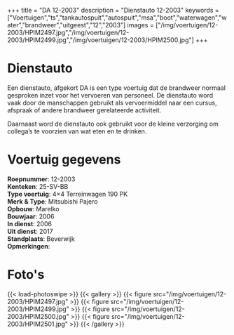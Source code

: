 +++
title = "DA 12-2003"
description = "Dienstauto 12-2003"
keywords = ["Voertuigen","ts","tankautospuit","autospuit","msa","boot","waterwagen","water","brandweer","uitgeest","12","2003"]
images = ["/img/voertuigen/12-2003/HPIM2497.jpg","/img/voertuigen/12-2003/HPIM2499.jpg","/img/voertuigen/12-2003/HPIM2500.jpg"]
+++

# Dienstauto

Een dienstauto, afgekort DA is een type voertuig dat de brandweer normaal gesproken inzet voor het vervoeren van personeel. De dienstauto word vaak door de manschappen gebruikt als vervoermiddel naar een cursus, afspraak of andere brandweer gerelateerde activiteit.

Daarnaast word de dienstauto ook gebruikt voor de kleine verzorging om collega’s te voorzien van wat eten en te drinken.

# Voertuig gegevens

**Roepnummer**: 12-2003  
**Kenteken**: 25-SV-BB  
**Type voertuig**: 4×4 Terreinwagen 190 PK  
**Merk & Type**: Mitsubishi Pajero  
**Opbouw**: Marelko  
**Bouwjaar**: 2006  
**In dienst**: 2006  
**Uit dienst**:  2017  
**Standplaats**: Beverwijk  
**Opmerkingen**:  

# Foto's
{{< load-photoswipe >}}
{{< gallery >}}
  {{< figure src="/img/voertuigen/12-2003/HPIM2497.jpg" >}}
  {{< figure src="/img/voertuigen/12-2003/HPIM2499.jpg" >}}
  {{< figure src="/img/voertuigen/12-2003/HPIM2500.jpg" >}}
  {{< figure src="/img/voertuigen/12-2003/HPIM2501.jpg" >}}
{{< /gallery >}}
